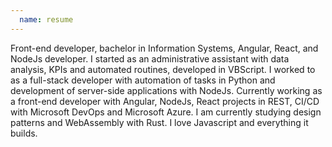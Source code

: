 ```yaml
---
  name: resume
---
```

Front-end developer, bachelor in Information Systems, Angular, React, and NodeJs developer.
I started as an administrative assistant with data analysis, KPIs and automated routines, developed in VBScript. I worked to as a full-stack developer with automation of tasks in Python and development of server-side applications with NodeJs. Currently working as a front-end developer with Angular, NodeJs, React projects in REST, CI/CD with Microsoft DevOps and Microsoft Azure. I am currently studying design patterns and WebAssembly with Rust. I love Javascript and everything it builds.
